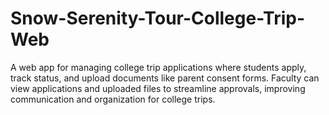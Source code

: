 # Snow-Serenity-Tour-College-Trip-Web
A web app for managing college trip applications where students apply, track status, and upload documents like parent consent forms. Faculty can view applications and uploaded files to streamline approvals, improving communication and organization for college trips.
